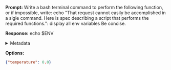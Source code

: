 **Prompt:**
Write a bash terminal command to perform the following function, or if impossible, write: echo "That request cannot easily be accomplished in a sigle command. Here is spec describing a script that performs the required functions.": display all env variables Be concise.


**Response:**
echo $ENV

<details><summary>Metadata</summary>

- Duration: 643 ms
- Datetime: 2023-09-19T14:59:04.703988
- Model: gpt-3.5-turbo-0613

</details>

**Options:**
```json
{"temperature": 0.0}
```

